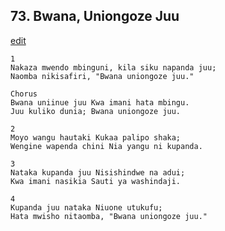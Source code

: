 ## 73. Bwana, Uniongoze Juu
[edit](https://docs.google.com/document/d/1U63zcnu4DZsx4ve7lsFCbEfg5ADpjSVZ/edit?mode=html)




    1
    Nakaza mwendo mbinguni, kila siku napanda juu;
    Naomba nikisafiri, "Bwana uniongoze juu."

    Chorus
    Bwana uniinue juu Kwa imani hata mbingu.
    Juu kuliko dunia; Bwana uniongoze juu.

    2
    Moyo wangu hautaki Kukaa palipo shaka;
    Wengine wapenda chini Nia yangu ni kupanda.

    3
    Nataka kupanda juu Nisishindwe na adui;
    Kwa imani nasikia Sauti ya washindaji.

    4
    Kupanda juu nataka Niuone utukufu;
    Hata mwisho nitaomba, "Bwana uniongoze juu."


